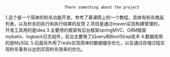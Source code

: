                               There something about the project
1.这个是一个简单的秒杀功能开发，参考了慕课网上的一个教程，具体有秒杀商品列表，以及秒杀的执行和执行结果的反馈
2.项目是通过maven实现构建管理的，开发工具用的是idea
3.主要用的框架有后台框架springMVC、ORM框架mybatis、logback日志组件，前台主要用了jQuery和BootStrap技术
4.数据库用的是MySQL
5.后面另外用了redis实现简单的数据缓存优化，以及通过存储过程实现秒杀事务以达到实现秒杀效率的优化。
